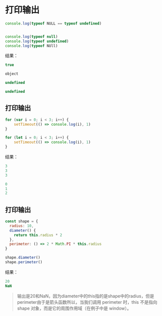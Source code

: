 



# 打印输出

```js
console.log(typeof NULL == typeof undefined)


console.log(typeof null)
console.log(typeof undefined)
console.log(typeof NUll)

```


结果：

```js
true

object

undefined

undefined
```

## 打印输出
```js
for (var i = 0; i < 3; i++) {
    setTimeout(() => console.log(i), 1)
}

for (let i = 0; i < 3; i++) {
    setTimeout(() => console.log(i), 1)
}
```

结果：
```js
3
3
3

0
1
2
```

## 打印输出

```js
const shape = {
  radius: 10,
  diameter() {
    return this.radius * 2
  },
  perimeter: () => 2 * Math.PI * this.radius
}

shape.diameter()
shape.perimeter()

```

结果：

```js
20
NaN
```
> 输出是20和NaN，因为diameter中的this指的是shape中的radius，但是perimeter由于是箭头函数所以，当我们调用 perimeter 时，this 不是指向 shape 对象，而是它的周围作用域（在例子中是 window）。
